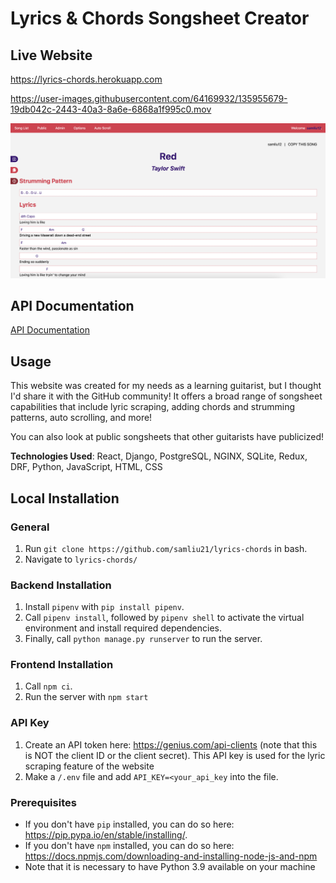 # Lyrics & Chords Songsheet Creator

## Live Website
https://lyrics-chords.herokuapp.com

https://user-images.githubusercontent.com/64169932/135955679-19db042c-2443-40a3-8a6e-6868a1f995c0.mov

<img src="./sample-screen.png" alt="Sample Screen" />

## API Documentation
<a href="https://github.com/samliu21/lyrics-chords/blob/master/API_Documentation.md">API Documentation</a>

## Usage
This website was created for my needs as a learning guitarist, but I thought I'd share it with the GitHub community! It offers a broad range of songsheet capabilities that include lyric scraping, adding chords and strumming patterns, auto scrolling, and more! 

You can also look at public songsheets that other guitarists have publicized! 

**Technologies Used**: React, Django, PostgreSQL, NGINX, SQLite, Redux, DRF, Python, JavaScript, HTML, CSS

## Local Installation

### General
1. Run `git clone https://github.com/samliu21/lyrics-chords` in bash. 
2. Navigate to `lyrics-chords/`

### Backend Installation
1. Install `pipenv` with `pip install pipenv`.
2. Call `pipenv install`, followed by `pipenv shell` to activate the virtual environment and install required dependencies.
3. Finally, call `python manage.py runserver` to run the server.

### Frontend Installation
1. Call `npm ci`.
2. Run the server with `npm start`

### API Key
1. Create an API token here: https://genius.com/api-clients (note that this is NOT the client ID or the client secret). This API key is used for the lyric scraping feature of the website
3. Make a `/.env` file and add `API_KEY=<your_api_key` into the file.

### Prerequisites
- If you don't have `pip` installed, you can do so here: https://pip.pypa.io/en/stable/installing/.
- If you don't have `npm` installed, you can do so here: https://docs.npmjs.com/downloading-and-installing-node-js-and-npm 
- Note that it is necessary to have Python 3.9 available on your machine

